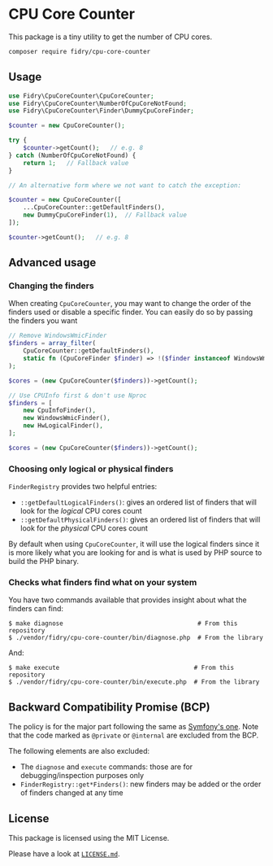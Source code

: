 # CPU Core Counter

This package is a tiny utility to get the number of CPU cores.

```sh
composer require fidry/cpu-core-counter
```


## Usage

```php
use Fidry\CpuCoreCounter\CpuCoreCounter;
use Fidry\CpuCoreCounter\NumberOfCpuCoreNotFound;
use Fidry\CpuCoreCounter\Finder\DummyCpuCoreFinder;

$counter = new CpuCoreCounter();

try {
    $counter->getCount();   // e.g. 8
} catch (NumberOfCpuCoreNotFound) {
    return 1;   // Fallback value
}

// An alternative form where we not want to catch the exception:

$counter = new CpuCoreCounter([
    ...CpuCoreCounter::getDefaultFinders(),
    new DummyCpuCoreFinder(1),  // Fallback value
]);

$counter->getCount();   // e.g. 8

```


## Advanced usage

### Changing the finders

When creating `CpuCoreCounter`, you may want to change the order of the finders
used or disable a specific finder. You can easily do so by passing the finders
you want

```php
// Remove WindowsWmicFinder 
$finders = array_filter(
    CpuCoreCounter::getDefaultFinders(),
    static fn (CpuCoreFinder $finder) => !($finder instanceof WindowsWmicFinder)
);

$cores = (new CpuCoreCounter($finders))->getCount();
```

```php
// Use CPUInfo first & don't use Nproc
$finders = [
    new CpuInfoFinder(),
    new WindowsWmicFinder(),
    new HwLogicalFinder(),
];

$cores = (new CpuCoreCounter($finders))->getCount();
```

### Choosing only logical or physical finders

`FinderRegistry` provides two helpful entries:

- `::getDefaultLogicalFinders()`: gives an ordered list of finders that will
  look for the _logical_ CPU cores count
- `::getDefaultPhysicalFinders()`: gives an ordered list of finders that will
  look for the _physical_ CPU cores count

By default when using `CpuCoreCounter`, it will use the logical finders since
it is more likely what you are looking for and is what is used by PHP source to
build the PHP binary.


### Checks what finders find what on your system

You have two commands available that provides insight about what the finders
can find:

```
$ make diagnose                                     # From this repository
$ ./vendor/fidry/cpu-core-counter/bin/diagnose.php  # From the library
```

And:
```
$ make execute                                     # From this repository
$ ./vendor/fidry/cpu-core-counter/bin/execute.php  # From the library
```


## Backward Compatibility Promise (BCP)

The policy is for the major part following the same as [Symfony's one][symfony-bc-policy].
Note that the code marked as `@private` or `@internal` are excluded from the BCP.

The following elements are also excluded:

- The `diagnose` and `execute` commands: those are for debugging/inspection purposes only
- `FinderRegistry::get*Finders()`: new finders may be added or the order of finders changed at any time


## License

This package is licensed using the MIT License.

Please have a look at [`LICENSE.md`](LICENSE.md).

[symfony-bc-policy]: https://symfony.com/doc/current/contributing/code/bc.html
